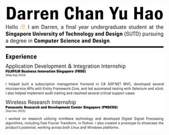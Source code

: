 <p align="center"><img src="./Readme Assets/NameAndDescription.png" width="500" alt="Scaled SVG Image"></p>
<p align="center"><img src="./Readme Assets/Experience.png" width="500" alt="Scaled SVG Image"></p>


<!--
**DarrenChanYuHao/DarrenChanYuHao** is a ✨ _special_ ✨ repository because its `README.md` (this file) appears on your GitHub profile.

Here are some ideas to get you started:

- 🔭 I’m currently working on ...
- 🌱 I’m currently learning ...
- 👯 I’m looking to collaborate on ...
- 🤔 I’m looking for help with ...
- 💬 Ask me about ...
- 📫 How to reach me: ...
- 😄 Pronouns: ...
- ⚡ Fun fact: ...
-->
